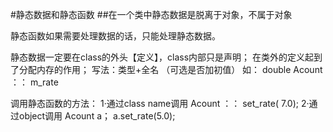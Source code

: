 #静态数据和静态函数
##在一个类中静态数据是脱离于对象，不属于对象 

静态函数如果需要处理数据的话，只能处理静态数据。

静态数据一定要在class的外头【定义】，class内部只是声明；
在类外的定义起到了分配内存的作用；
写法：类型+全名 （可选是否加初值）
如： double Acount ：： m_rate



调用静态函数的方法：
  1·通过class name调用
    Acount ：： set_rate( 7.0);
  2·通过object调用
    Acount a；
    a.set_rate(5.0);
